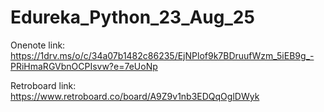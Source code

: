 # Edureka_Python_23_Aug_25


Onenote link: https://1drv.ms/o/c/34a07b1482c86235/EjNPlof9k7BDruufWzm_5iEB9g_-PRiHmaRGVbnOCPIsvw?e=7eUoNp


Retroboard link: 
https://www.retroboard.co/board/A9Z9v1nb3EDQqOglDWyk
